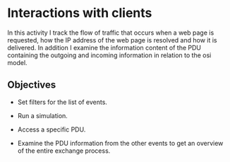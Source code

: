 
# Interactions with clients

In this activity I track the flow of traffic that occurs when a web page is requested, how the IP address of the web page is resolved and how it is delivered. In addition I examine the information content of the PDU containing the outgoing and incoming information in relation to the osi model.

## Objectives

- Set filters for the list of events.

- Run a simulation.

- Access a specific PDU.

- Examine the PDU information from the other events to get an overview of the entire exchange process.

